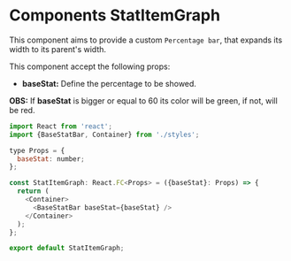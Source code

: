 # Components StatItemGraph

This component aims to provide a custom `Percentage bar`, that expands its width to its parent's width.

This component accept the following props:

  * **baseStat:** Define the percentage to be showed.

**OBS:** If **baseStat** is bigger or equal to 60 its color will be green, if not, will be red.


```javascript
import React from 'react';
import {BaseStatBar, Container} from './styles';

type Props = {
  baseStat: number;
};

const StatItemGraph: React.FC<Props> = ({baseStat}: Props) => {
  return (
    <Container>
      <BaseStatBar baseStat={baseStat} />
    </Container>
  );
};

export default StatItemGraph;
```
